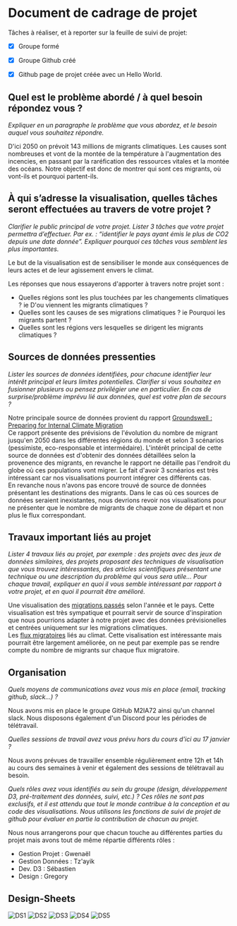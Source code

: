 # Document de cadrage de projet

Tâches à réaliser, et à reporter sur la feuille de suivi de projet:
- [x] Groupe formé
- [x] Groupe Github créé
- [x] Github page de projet créée avec un Hello World.


## Quel est le problème abordé / à quel besoin répondez vous ?
*Expliquer en un paragraphe le problème que vous abordez, et le besoin auquel vous souhaitez répondre.*    
  
D'ici 2050 on prévoit 143 millions de migrants climatiques. Les causes sont nombreuses et vont de la montée de la température à l'augmentation des incencies, en passant par la raréfication des ressources vitales et la montée des océans. Notre objectif est donc de montrer qui sont ces migrants, où vont-ils et pourquoi partent-ils. 

## À qui s’adresse la visualisation, quelles tâches seront effectuées au travers de votre projet ?
*Clarifier le public principal de votre projet. Lister 3 tâches que votre projet permettra d’effectuer. Par ex. : “identifier le pays ayant émis le plus de CO2 depuis une date donnée”. Expliquer pourquoi ces tâches vous semblent les plus importantes.*  

Le but de la visualisation est de sensibiliser le monde aux conséquences de leurs actes et de leur agissement envers le climat.

Les réponses que nous essayerons d'apporter à travers notre projet sont :
- Quelles régions sont les plus touchées par les changements climatiques ? ie D'ou viennent les migrants climatiques ?
- Quelles sont les causes de ses migrations climatiques ? ie Pourquoi les migrants partent ?
- Quelles sont les régions vers lesquelles se dirigent les migrants climatiques ?

## Sources de données pressenties
*Lister les sources de données identifiées, pour chacune identifier leur intérêt principal et leurs limites potentielles. Clarifier si vous souhaitez en fusionner plusieurs ou pensez privilégier une en particulier. En cas de surprise/problème imprévu lié aux données, quel est votre plan de secours ?*

Notre principale source de données provient du rapport [Groundswell : Preparing for Internal Climate Migration](https://openknowledge.worldbank.org/handle/10986/29461)  
Ce rapport présente des prévisions de l'évolution du nombre de migrant jusqu'en 2050 dans les différentes régions du monde et selon 3 scénarios (pessimiste, eco-responsable et intermédaire). L'intérêt principal de cette source de données est d'obtenir des données détaillées selon la provenence des migrants, en revanche le rapport ne détaille pas l'endroit du globe où ces populations vont migrer. Le fait d'avoir 3 scnéarios est très intéressant car nos visualisations pourront intégrer ces différents cas.  
En revanche nous n'avons pas encore trouvé de source de données présentant les destinations des migrants. Dans le cas où ces sources de données seraient inexistantes, nous devrions revoir nos visualisations pour ne présenter que le nombre de migrants de chaque zone de départ et non plus le flux correspondant.

## Travaux important liés au projet
*Lister 4 travaux liés au projet, par exemple : des projets avec des jeux de données similaires, des projets proposant des techniques de visualisation que vous trouvez intéressantes, des articles scientifiques présentant une technique ou une description du problème qui vous sera utile...
Pour chaque travail, expliquer en quoi il vous semble intéressant par rapport à votre projet, et en quoi il pourrait être amélioré.*

Une visualisation des [migrations passés](http://data.unhcr.org/dataviz/) selon l'année et le pays. Cette visualisation est très sympatique et pourrait servir de source d'inspiration que nous pourrions adapter à notre projet avec des données prévisionelles et centrées uniquement sur les migrations climatiques.  
Les [flux migratoires](http://cafe-geo.net/wp-content/uploads/migrations-environnementales.jpeg) liés au climat. Cette visalisation est intéressante mais pourrait être largement améliorée, on ne peut par exemple pas se rendre compte du nombre de migrants sur chaque flux migratoire.

## Organisation
*Quels moyens de communications avez vous mis en place (email, tracking github, slack...) ?*  

Nous avons mis en place le groupe GitHub M2IA72 ainsi qu'un channel slack. Nous disposons également d'un Discord pour les périodes de télétravail.

*Quelles sessions de travail avez vous prévu hors du cours d’ici au 17 janvier ?*  

Nous avons prévues de travailler ensemble régulièrement entre 12h et 14h au cours des semaines à venir et également des sessions de télétravail au besoin.

*Quels rôles avez vous identifiés au sein du groupe (design, développement D3, pré-traitement des données, suivi, etc.) ? Ces rôles ne sont pas exclusifs, et il est attendu que tout le monde contribue à la conception et au code des visualisations. Nous utilisons les fonctions de suivi de projet de github pour évaluer en partie la contribution de chacun au projet.*  

Nous nous arrangerons pour que chacun touche au différentes parties du projet mais avons tout de même répartie différents rôles :
- Gestion Projet : Gwenaël
- Gestion Données : Tz'ayik
- Dev. D3 : Sébastien
- Design : Gregory


## Design-Sheets
![DS1](https://m2ia72.github.io/designsheets/DS1.jpg)
![DS2](https://m2ia72.github.io/designsheets/DS2.jpg)
![DS3](https://m2ia72.github.io/designsheets/DS3.jpg)
![DS4](https://m2ia72.github.io/designsheets/DS4.jpg)
![DS5](https://m2ia72.github.io/designsheets/DS5.jpg)
